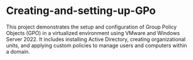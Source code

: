 # Creating-and-setting-up-GPo
This project demonstrates the setup and configuration of Group Policy Objects (GPO) in a virtualized environment using VMware and Windows Server 2022. It includes installing Active Directory, creating organizational units, and applying custom policies to manage users and computers within a domain.
